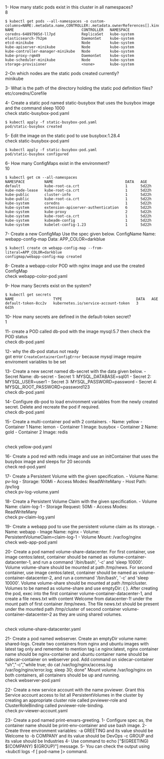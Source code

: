 1- How many static pods exist in this cluster in all namespaces?<br>
8
```
$ kubectl get pods --all-namespaces -o custom-columns=NAME:.metadata.name,CONTROLLER:.metadata.ownerReferences[].kind,NAMESPACE:.metadata.namespace
NAME                               CONTROLLER   NAMESPACE
coredns-64897985d-ll7pd            ReplicaSet   kube-system
elasticsearch-7h2pm                DaemonSet    kube-system
etcd-minikube                      Node         kube-system
kube-apiserver-minikube            Node         kube-system
kube-controller-manager-minikube   Node         kube-system
kube-proxy-rqm49                   DaemonSet    kube-system
kube-scheduler-minikube            Node         kube-system
storage-provisioner                <none>       kube-system
```

2-On which nodes are the static pods created currently?
<br>
minikube

3- What is the path of the directory holding the static pod definition files?
<br>
etc/coredns/Corefile

4- Create a static pod named static-busybox that uses the busybox image and the command sleep 1000
<br>
check static-busybox-pod.yaml
```
$ kubectl apply -f static-busybox-pod.yaml
pod/static-busybox created
```

5- Edit the image on the static pod to use busybox:1.28.4
<br>
check static-busybox-pod.yaml
```
$ kubectl apply -f static-busybox-pod.yaml 
pod/static-busybox configured
```

6- How many ConfigMaps exist in the environment?
<br>
10
```
$ kubectl get cm --all-namespaces
NAMESPACE         NAME                                 DATA   AGE  
default           kube-root-ca.crt                     1      5d22h
kube-node-lease   kube-root-ca.crt                     1      5d22h
kube-public       cluster-info                         1      5d22h
kube-public       kube-root-ca.crt                     1      5d22h
kube-system       coredns                              1      5d22h
kube-system       extension-apiserver-authentication   6      5d22h
kube-system       kube-proxy                           2      5d22h
kube-system       kube-root-ca.crt                     1      5d22h
kube-system       kubeadm-config                       1      5d22h
kube-system       kubelet-config-1.23                  1      5d22h
```

7- Create a new ConfigMap  Use the spec given below.
       ConfigName Name: webapp-config-map
       Data: APP_COLOR=darkblue
```
$ kubectl create cm webapp-config-map --from-literal=APP_COLOR=darkblue
configmap/webapp-config-map created
```

8- Create a  webapp-color POD with nginx image and use the created ConfigMap
<br>
check webapp-color-pod.yaml

9- How many Secrets exist on the system?
```
$ kubectl get secrets
NAME                  TYPE                                  DATA   AGE 
default-token-8cc2v   kubernetes.io/service-account-token   3      6d3h
```

10- How many secrets are defined in the default-token secret?
<br>
1

11- create a POD called db-pod with the image mysql:5.7 then check the POD status
<br>
check db-pod.yaml

12- why the db-pod status not ready
<br>
got error `CreateContainerConfigError` because mysql image require enviroment variables to be set


13- Create a new secret named db-secret with the data given below.
	- Secret Name: db-secret
	- Secret 1: MYSQL_DATABASE=sql01
	- Secret 2: MYSQL_USER=user1
	- Secret 3: MYSQL_PASSWORD=password
	- Secret 4: MYSQL_ROOT_PASSWORD=password123
<br>
check db-pod.yaml

14- Configure db-pod to load environment variables from the newly created secret. Delete and recreate the pod if required.
<br>
check db-pod.yaml

15- Create a multi-container pod with 2 containers.
	- Name: yellow
	- Container 1 Name: lemon 
	- Container 1 Image: busybox
	- Container 2 Name: gold 
	- Container 2 Image: redis

<br>
check yellow-pod.yaml


16- Create a pod red with redis image and use an initContainer that uses the busybox image and sleeps for 20 seconds
<br>
check red-pod.yaml

17- Create a Persistent Volume with the given specification.
	- Volume Name: pv-log
	- Storage: 100Mi
	- Access Modes: ReadWriteMany
	- Host Path: /pv/log
<br>
check pv-log-volume.yaml

18- Create a Persistent Volume Claim with the given specification.
	- Volume Name: claim-log-1
	- Storage Request: 50Mi
	- Access Modes: ReadWriteMany
<br>
check pv-claim-log.yaml

19- Create a webapp pod to use the persistent volume claim as its storage.
	- Name: webapp
	- Image Name: nginx
	- Volume: PersistentVolumeClaim=claim-log-1
	- Volume Mount: /var/log/nginx
<br>
check web-app-pod.yaml

20- Create a pod named volume-share-datacenter. 
For first container, use image centos:latest, container should be named as volume-container-datacenter-1, and run a command '/bin/bash', '-c' and 'sleep 10000'. Volume volume-share should be mounted at path /tmp/news.
For second container, use image centos:latest, container should be named as volume-container-datacenter-2, and run a command '/bin/bash', '-c' and 'sleep 10000'. Volume volume-share should be mounted at path /tmp/cluster.
Volumes to be named as volume-share and use emptyDir: { }.
After creating the pod, exec into the first container volume-container-datacenter-1, and create a file news.txt with content Welcome from datacenter-1! under the mount path of first container  /tmp/news.
The file news.txt should be present under the mounted path /tmp/cluster of second container volume-container-datacenter-2 as they are using shared volumes.

<br>
check volume-share-datacenter.yaml


21- Create a pod named webserver.
Create an emptyDir volume name: shared-logs.
Create two containers from nginx and ubuntu images with latest tag only and remember to mention tag i.e nginx:latest, nginx container name should be nginx-container and ubuntu container name should be sidecar-container on webserver pod.
Add command on sidecar-container "sh","-c","while true; do cat /var/log/nginx/access.log /var/log/nginx/error.log; sleep 30; done"
Mount volume /var/log/nginx on both containers, all containers should be up and running.
<br>
check webserver-pod.yaml

22- Create a new service account with the name pvviewer. Grant this Service account access to list all PersistentVolumes in the cluster by creating an appropriate cluster role called pvviewer-role and ClusterRoleBinding called pvviewer-role-binding.
<br>
check pv-viewer-account.yaml

23- Create a pod named print-envars-greeting.
	1- Configure spec as, the container name should be print-env-container and use bash image.
	2- Create three environment variables:
		-a GREETING and its value should be Welcome to
		-b COMPANY and its value should be DevOps
		-c GROUP and its value should be Industries
	4- Use command to echo ["$(GREETING) $(COMPANY) $(GROUP)"] message.
	5- You can check the output using <kubctl logs -f [ pod-name ]> command.
<br>
